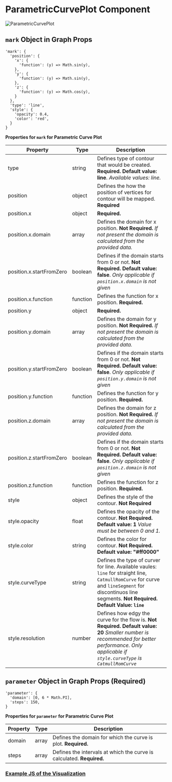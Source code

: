 # ParametricCurvePlot Component

![ParametricCurvePlot](../../imgs/ParametricCurvePlot.png)

## `mark` Object in Graph Props

```
'mark': {
  'position': {
    'x': {
      'function': (y) => Math.sin(y),
    },
    'y': {
      'function': (y) => Math.sin(y),
    },
    'z': {
      'function': (y) => Math.cos(y),
    }
  },
  'type': 'line',
  'style': {
    'opacity': 0.4,
    'color': 'red',
  }
}
```

**Properties for `mark` for Parametric Curve Plot**

| Property                 | Type     | Description                                                                                                                                                                                            |
| ------------------------ | -------- | ------------------------------------------------------------------------------------------------------------------------------------------------------------------------------------------------------ |
| type                     | string   | Defines type of contour that would be created. **Required. Default value: line**. _Available values: line._                                                                                            |
| position                 | object   | Defines the how the position of vertices for contour will be mapped. **Required**                                                                                                                      |
| position.x               | object   | **Required.**                                                                                                                                                                                          |
| position.x.domain        | array    | Defines the domain for x position. **Not Required.** _If not present the domain is calculated from the provided data._                                                                                 |
| position.x.startFromZero | boolean  | Defines if the domain starts from 0 or not. **Not Required. Default value: false**. _Only applicable if `position.x.domain` is not given_                                                              |
| position.x.function      | function | Defines the function for x position. **Required.**                                                                                                                                                     |
| position.y               | object   | **Required.**                                                                                                                                                                                          |
| position.y.domain        | array    | Defines the domain for y position. **Not Required.** _If not present the domain is calculated from the provided data._                                                                                 |
| position.y.startFromZero | boolean  | Defines if the domain starts from 0 or not. **Not Required. Default value: false**. _Only applicable if `position.y.domain` is not given_                                                              |
| position.y.function      | function | Defines the function for y position. **Required.**                                                                                                                                                     |
| position.z.domain        | array    | Defines the domain for z position. **Not Required.** _If not present the domain is calculated from the provided data._                                                                                 |
| position.z.startFromZero | boolean  | Defines if the domain starts from 0 or not. **Not Required. Default value: false**. _Only applicable if `position.z.domain` is not given_                                                              |
| position.z.function      | function | Defines the function for z position. **Required.**                                                                                                                                                     |
| style                    | object   | Defines the style of the contour. **Not Required**                                                                                                                                                     |
| style.opacity            | float    | Defines the opacity of the contour. **Not Required. Default value: 1** _Value must be between 0 and 1._                                                                                                |
| style.color              | string   | Defines the color for contour. **Not Required. Default value: "#ff0000"**                                                                                                                              |
| style.curveType          | string   | Defines the type of curver for line. Available vaules: `line` for straight line, `CatmullRomCurve` for curve and `lineSegment` for discontinuos line segments. **Not Required. Default Value: `line`** |
| style.resolution         | number   | Defines how edgy the curve for the flow is. **Not Required. Default value: 20** _Smaller number is recommended for better performance. Only applicable if `style.curveType` is `CatmullRomCurve`_      |

## `parameter` Object in Graph Props (Required)

```
'parameter': {
  'domain': [0, 6 * Math.PI],
  'steps': 150,
}
```

**Properties for `parameter` for Parametric Curve Plot**

| Property | Type  | Description                                                           |
| -------- | ----- | --------------------------------------------------------------------- |
| domain   | array | Defines the domain for which the curve is plot. **Required.**         |
| steps    | array | Defines the intervals at which the curve is calculated. **Required.** |

### [Example JS of the Visualization](../../examples/Plots/ParametricCurvePlot.js)
